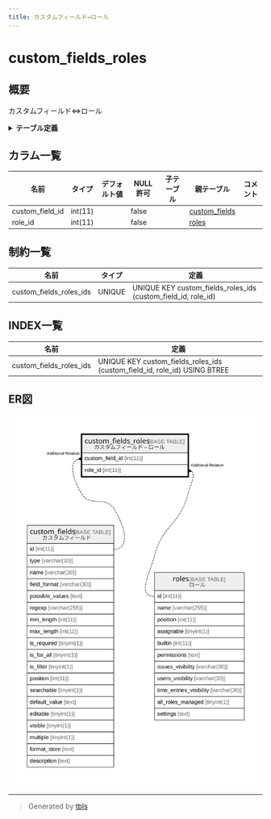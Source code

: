 ```yaml
---
title: カスタムフィールド⇔ロール
---
```

# custom_fields_roles

## 概要

カスタムフィールド⇔ロール

<details>
<summary><strong>テーブル定義</strong></summary>

```sql
CREATE TABLE `custom_fields_roles` (
  `custom_field_id` int(11) NOT NULL,
  `role_id` int(11) NOT NULL,
  UNIQUE KEY `custom_fields_roles_ids` (`custom_field_id`,`role_id`)
) ENGINE=InnoDB DEFAULT CHARSET=utf8mb4
```

</details>

## カラム一覧

| 名前              | タイプ     | デフォルト値       | NULL許可   | 子テーブル      | 親テーブル                             | コメント     |
| --------------- | ------- | ------------ | -------- | ---------- | --------------------------------- | -------- |
| custom_field_id | int(11) |              | false    |            | [custom_fields](custom_fields.md) |          |
| role_id         | int(11) |              | false    |            | [roles](roles.md)                 |          |

## 制約一覧

| 名前                      | タイプ    | 定義                                                            |
| ----------------------- | ------ | ------------------------------------------------------------- |
| custom_fields_roles_ids | UNIQUE | UNIQUE KEY custom_fields_roles_ids (custom_field_id, role_id) |

## INDEX一覧

| 名前                      | 定義                                                                        |
| ----------------------- | ------------------------------------------------------------------------- |
| custom_fields_roles_ids | UNIQUE KEY custom_fields_roles_ids (custom_field_id, role_id) USING BTREE |

## ER図

![er](custom_fields_roles.svg)

---

> Generated by [tbls](https://github.com/k1LoW/tbls)
